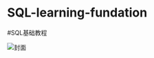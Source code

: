 # SQL-learning-fundation

#SQL基础教程

![封面](https://images-cn.ssl-images-amazon.com/images/I/41bD3M4I5IL.jpg)